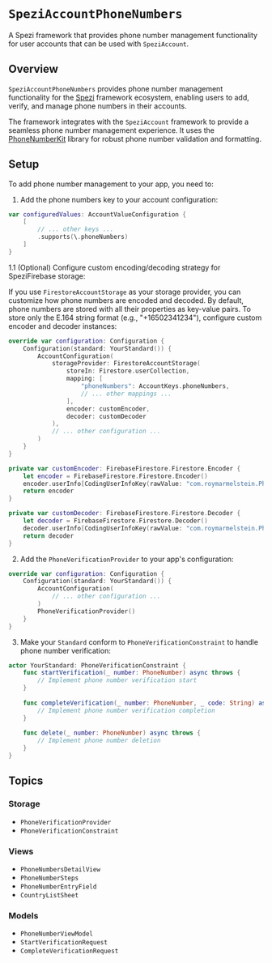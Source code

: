 # ``SpeziAccountPhoneNumbers``

A Spezi framework that provides phone number management functionality for user accounts that can be used with `SpeziAccount`.

<!--
                  
This source file is part of the Spezi open-source project

SPDX-FileCopyrightText: 2023 Stanford University and the project authors (see CONTRIBUTORS.md)

SPDX-License-Identifier: MIT
             
-->

## Overview

`SpeziAccountPhoneNumbers` provides phone number management functionality for the
[Spezi](https://github.com/StanfordSpezi/Spezi/) framework ecosystem, enabling users to add, verify, and manage phone numbers in their accounts.

The framework integrates with the `SpeziAccount` framework to provide a seamless phone number management experience.
It uses the [PhoneNumberKit](https://github.com/marmelroy/PhoneNumberKit) library for robust phone number validation and formatting.

## Setup

To add phone number management to your app, you need to:

1. Add the phone numbers key to your account configuration:
```swift
var configuredValues: AccountValueConfiguration {
    [
        // ... other keys ...
        .supports(\.phoneNumbers)
    ]
}
```

1.1 (Optional) Configure custom encoding/decoding strategy for SpeziFirebase storage:

If you use `FirestoreAccountStorage` as your storage provider, you can customize how phone numbers are encoded and decoded. By default, phone numbers are stored with all their properties as key-value pairs. To store only the E.164 string format (e.g., "+16502341234"), configure custom encoder and decoder instances:

```swift
override var configuration: Configuration {
    Configuration(standard: YourStandard()) {
        AccountConfiguration(
            storageProvider: FirestoreAccountStorage(
                storeIn: Firestore.userCollection,
                mapping: [
                    "phoneNumbers": AccountKeys.phoneNumbers,
                    // ... other mappings ...
                ],
                encoder: customEncoder,
                decoder: customDecoder
            ),
            // ... other configuration ...
        )
    }
}

private var customEncoder: FirebaseFirestore.Firestore.Encoder {
    let encoder = FirebaseFirestore.Firestore.Encoder()
    encoder.userInfo[CodingUserInfoKey(rawValue: "com.roymarmelstein.PhoneNumberKit.encoding-strategy")!] = PhoneNumberDecodingStrategy.e164
    return encoder
}

private var customDecoder: FirebaseFirestore.Firestore.Decoder {
    let decoder = FirebaseFirestore.Firestore.Decoder()
    decoder.userInfo[CodingUserInfoKey(rawValue: "com.roymarmelstein.PhoneNumberKit.decoding-strategy")!] = PhoneNumberDecodingStrategy.e164
    return decoder
}
```

2. Add the `PhoneVerificationProvider` to your app's configuration:
```swift
override var configuration: Configuration {
    Configuration(standard: YourStandard()) {
        AccountConfiguration(
            // ... other configuration ...
        )
        PhoneVerificationProvider()
    }
}
```

3. Make your `Standard` conform to `PhoneVerificationConstraint` to handle phone number verification:
```swift
actor YourStandard: PhoneVerificationConstraint {
    func startVerification(_ number: PhoneNumber) async throws {
        // Implement phone number verification start
    }
    
    func completeVerification(_ number: PhoneNumber, _ code: String) async throws {
        // Implement phone number verification completion
    }
    
    func delete(_ number: PhoneNumber) async throws {
        // Implement phone number deletion
    }
}
```

## Topics

### Storage

- ``PhoneVerificationProvider``
- ``PhoneVerificationConstraint``

### Views

- ``PhoneNumbersDetailView``
- ``PhoneNumberSteps``
- ``PhoneNumberEntryField``
- ``CountryListSheet``

### Models

- ``PhoneNumberViewModel``
- ``StartVerificationRequest``
- ``CompleteVerificationRequest``
